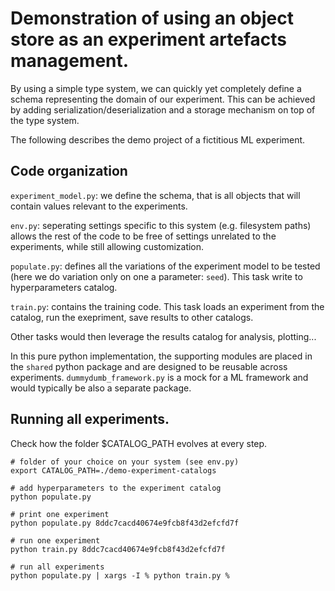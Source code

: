 # Demonstration of using an object store as an experiment artefacts management.


By using a simple type system, we can quickly yet completely define a schema representing the domain of our experiment.
This can be achieved by adding serialization/deserialization and a storage mechanism on top of the type system.

The following describes the demo project of a fictitious ML experiment.


## Code organization

`experiment_model.py`: we define the schema, that is all objects that will contain values relevant to the experiments.

`env.py`: seperating settings specific to this system (e.g. filesystem paths) allows the rest of the code to be free of settings unrelated to the experiments, while still allowing customization.

`populate.py`: defines all the variations of the experiment model to be tested (here we do variation only on one a parameter: `seed`). This task write to hyperparameters catalog.

`train.py`: contains the training code. This task loads an experiment from the catalog, run the exepriment, save results to other catalogs.

Other tasks would then leverage the results catalog for analysis, plotting...

In this pure python implementation, the supporting modules are placed in the `shared` python package and are designed to be reusable across experiments. `dummydumb_framework.py` is a mock for a ML framework and would typically be also a separate package.



## Running all experiments.

Check how the folder $CATALOG_PATH evolves at every step.

```
# folder of your choice on your system (see env.py)
export CATALOG_PATH=./demo-experiment-catalogs

# add hyperparameters to the experiment catalog 
python populate.py

# print one experiment
python populate.py 8ddc7cacd40674e9fcb8f43d2efcfd7f

# run one experiment
python train.py 8ddc7cacd40674e9fcb8f43d2efcfd7f

# run all experiments
python populate.py | xargs -I % python train.py %


```





